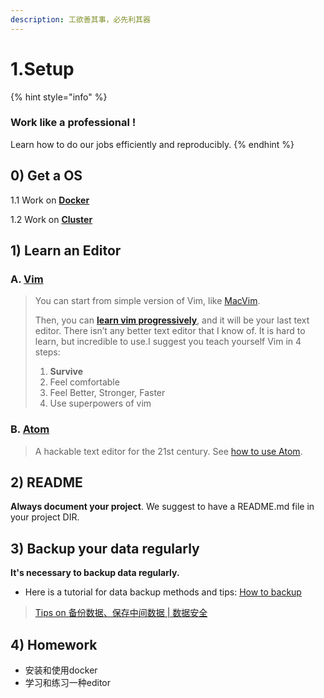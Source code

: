 ```yaml
---
description: 工欲善其事，必先利其器
---
```


# 1.Setup

{% hint style="info" %}
### Work like a professional !

Learn how to do our jobs efficiently and reproducibly.
{% endhint %}

## 0\) Get a OS

1.1 Work on [**Docker**](1.1.docker.md)

1.2 Work on [**Cluster**](1.2-cluster.md)

## 1\) Learn an Editor

### A. [Vim](http://www.vim.org/) 

> You can start from simple version of Vim, like [MacVim](https://www.vim.org/download.php#mac).
>
> Then, you can [**learn vim progressively**](http://yannesposito.com/Scratch/en/blog/Learn-Vim-Progressively/), and it will be your last text editor. There isn’t any better text editor that I know of. It is hard to learn, but incredible to use.I suggest you teach yourself Vim in 4 steps:
>
> 1. **Survive**
> 2. Feel comfortable
> 3. Feel Better, Stronger, Faster
> 4. Use superpowers of vim

### B. [Atom](https://github.com/atom) 

> A hackable text editor for the 21st century. See [how to use Atom](https://www.evernote.com/l/ABJeb9FdBc1BC6AZSgWh4Ujc_StdcFYl-kw).

## 2\) README

**Always document your project**. We suggest to have a README.md file in your project DIR.

## 3\)  Backup your data regularly

**It's necessary to backup data regularly.** 

* Here is a tutorial for data backup methods and tips: [How to backup](../../appendix/appendix-iii.-how-to-backup.md)

> [Tips on 备份数据、保存中间数据 \| 数据安全](https://www.evernote.com/l/ABLaXPPQIg1FM5Kgl1AoLqLj67CR1Cv44ws)

## **4\) Homework**

* 安装和使用docker
* 学习和练习一种editor

